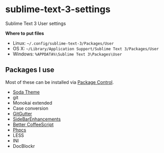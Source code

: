 sublime-text-3-settings
=======================

Sublime Text 3 User settings


**Where to put files**

* Linux: `~/.config/sublime-text-3/Packages/User`
* OS X: `~/Library/Application Support/Sublime Text 3/Packages/User`
* Windows: `%APPDATA%\Sublime Text 3\Packages\User`

Packages I use
--------------

Most of these can be installed via [Package Control](https://sublime.wbond.net/installation).

* [Soda Theme](https://github.com/buymeasoda/soda-theme/)
* git
* Monokai extended
* Case conversion
* [GitGutter](https://github.com/jisaacks/GitGutter)
* [SideBarEnhancements](https://github.com/titoBouzout/SideBarEnhancements)
* [Better CoffeeScript](https://github.com/aponxi/sublime-better-coffeescript)
* [Phpcs](https://github.com/benmatselby/sublime-phpcs)
* LESS
* INI
* Doc​Blockr

